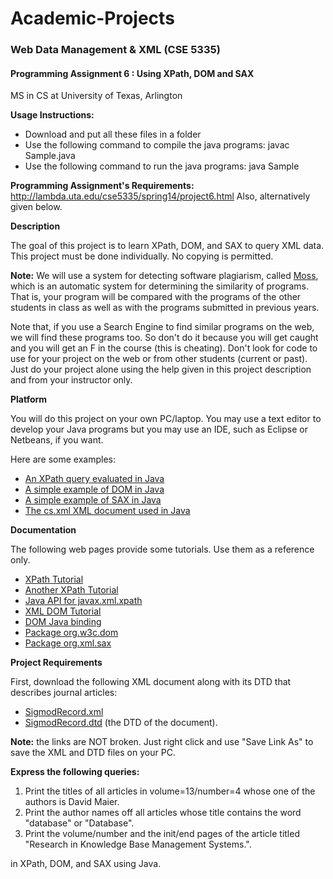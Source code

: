 # Academic-Projects
### Web Data Management & XML (CSE 5335)
#### Programming Assignment 6 : Using XPath, DOM and SAX
MS in CS at University of Texas, Arlington

**Usage Instructions:**

* Download and put all these files in a folder
* Use the following command to compile the java programs: javac Sample.java
* Use the following command to run the java programs: java Sample

**Programming Assignment's Requirements:** http://lambda.uta.edu/cse5335/spring14/project6.html Also, alternatively given below.

**Description**

The goal of this project is to learn XPath, DOM, and SAX to query XML data. This project must be done individually. No copying is permitted.

**Note:** We will use a system for detecting software plagiarism, called [Moss](http://theory.stanford.edu/~aiken/moss/), which is an automatic system for determining the similarity of programs. That is, your program will be compared with the programs of the other students in class as well as with the programs submitted in previous years.

Note that, if you use a Search Engine to find similar programs on the web, we will find these programs too. So don't do it because you will get caught and you will get an F in the course (this is cheating). Don't look for code to use for your project on the web or from other students (current or past). Just do your project alone using the help given in this project description and from your instructor only.

**Platform**

You will do this project on your own PC/laptop. You may use a text editor to develop your Java programs but you may use an IDE, such as Eclipse or Netbeans, if you want.

Here are some examples:

* [An XPath query evaluated in Java](http://lambda.uta.edu/cse5335/spring14/examples/xpath.java)
* [A simple example of DOM in Java](http://lambda.uta.edu/cse5335/spring14/examples/simple-dom.java)
* [A simple example of SAX in Java](http://lambda.uta.edu/cse5335/spring14/examples/simple-sax.java)
* [The cs.xml XML document used in Java](http://lambda.uta.edu/cse5335/spring14/examples/cs.xml)

**Documentation**

The following web pages provide some tutorials. Use them as a reference only.

* [XPath Tutorial](http://www.zvon.org/xxl/XPathTutorial/General/examples.html)
* [Another XPath Tutorial](http://www.w3schools.com/xpath/default.asp)
* [Java API for javax.xml.xpath](http://java.sun.com/javase/6/docs/api/javax/xml/xpath/package-summary.html)
* [XML DOM Tutorial](http://www.w3schools.com/dom/default.asp)
* [DOM Java binding](http://www.w3.org/TR/DOM-Level-2-Core/java-binding.html)
* [Package org.w3c.dom](http://java.sun.com/javase/6/docs/api/org/w3c/dom/package-summary.html)
* [Package org.xml.sax](http://java.sun.com/javase/6/docs/api/org/xml/sax/package-summary.html)

**Project Requirements**

First, download the following XML document along with its DTD that describes journal articles:

* [SigmodRecord.xml](http://lambda.uta.edu/cse5335/spring14/SigmodRecord.xml)
* [SigmodRecord.dtd](http://lambda.uta.edu/cse5335/spring14/SigmodRecord.dtd) (the DTD of the document). 

**Note:** the links are NOT broken. Just right click and use "Save Link As" to save the XML and DTD files on your PC.

**Express the following queries:**

1. Print the titles of all articles in volume=13/number=4 whose one of the authors is David Maier.
2. Print the author names off all articles whose title contains the word "database" or "Database".
3. Print the volume/number and the init/end pages of the article titled "Research in Knowledge Base Management Systems.". 

in XPath, DOM, and SAX using Java. 